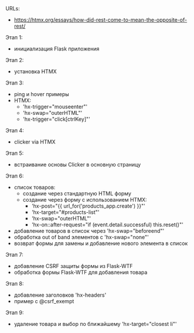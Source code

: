 URLs:
- https://htmx.org/essays/how-did-rest-come-to-mean-the-opposite-of-rest/

Этап 1:
- инициализация Flask приложения

Этап 2:
- установка HTMX

Этап 3:
- ping и hover примеры
- HTMX:
  - 'hx-trigger="mouseenter"'
  - 'hx-swap="outerHTML"'
  - 'hx-trigger="click[ctrlKey]"'

Этап 4:
- clicker via HTMX

Этап 5:
- встраивание основы Clicker в основную страницу

Этап 6:
- список товаров:
  - создание через стандартную HTML форму
  - создание через форму с использованием HTMX:
    - 'hx-post="{{ url_for('products_app.create') }}"'
    - 'hx-target="#products-list"'
    - 'hx-swap="outerHTML"'
    - 'hx-on::after-request="if (event.detail.successful) this.reset()"'
- добавление товаров в список через 'hx-swap="beforeend"'
- обработка out of band элементов с 'hx-swap="none"'
- возврат формы для замены и добавление нового элемента в список

Этап 7:
- добавление CSRF защиты формы из Flask-WTF
- обработка формы Flask-WTF для добавления товара

Этап 8:
- добавление заголовков 'hx-headers'
- пример с @csrf_exempt

Этап 9:
- удаление товара и выбор по ближайшему 'hx-target="closest li"'